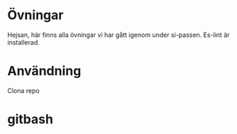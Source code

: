 # Övningar
Hejsan, här finns alla övningar vi har gått igenom under si-passen. Es-lint är installerad.

# Användning 
Clona repo


# gitbash 